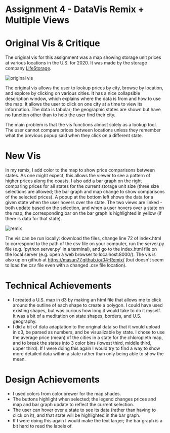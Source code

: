 Assignment 4 - DataVis Remix + Multiple Views
===

# Original Vis & Critique
The original vis for this assignment was a map showing storage unit prices
at various locations in the U.S. for 2020. It was made by the storage company [LifeStorage](https://www.lifestorage.com/blog/storage/storage-unit-costs/). 

![original vis](imgs/usMap.JPG)

The original vis allows the user to lookup prices by city, browse by location,
and explore by clicking on various cities. It has a nice collapsible description window,
which explains where the data is from and how to use the map. It
allows the user to click on one city at a time to view its information. 
The data is tabular; the geographic states are shown but have no function other than
to help the user find their city.

The main problem is that the vis functions almost solely as a lookup tool.
 The user cannot compare prices between locations unless they remember what the previous
 popup said when they click on a different state. 

# New Vis 
In my remix, I add color to the map to show price comparisons between states. As one might 
expect, this allows the viewer to see a pattern of higher prices along the coasts.
I also add a bar graph on the right comparing prices for all states for the current
storage unit size (three size selections are allowed; the bar graph and map change
to show comparisons of the selected prices). A popup at the bottom left shows the data
for a given state when the user hovers over the state. The two views are linked - 
both update based on the selection, and when a user hovers over a state on the map, 
the corresponding bar on the bar graph is highlighted in yellow (if there is data
for that state). 

![remix](imgs/webpage.png)

The vis can be run locally: download the files, change line 72 of index.html to correspond
to the path of the csv file on your computer, run the server.py file (e.g. 'python server.py' in a terminal),
and go to the index.html file on the local server (e.g. open a web browser to localhost:8000/).
The vis is also up on github at https://masun77.github.io/04-Remix/ (but doesn't
seem to load the csv file even with a changed .csv file location). 

# Technical Achievements
- I created a U.S. map in d3 by making an html file that allows me to click
 around the outline of each shape to create a polygon. 
I could have used existing shapes, but was curious how long it would take to 
do it myself. It was a bit of a meditation on state shapes, borders, and U.S. geography. 
- I did a bit of data adaptation to the original data so that it would upload
in d3, be parsed as numbers, and be visualizable by state. I chose to use the 
average price (mean) of the cities in a state for the chloropleth map, 
and to break the states into 3 color bins (lowest third, middle third, upper third).
If I were doing this again I would try to find a way to show more detailed data within
a state rather than only being able to show the mean. 

# Design Achievements
- I used colors from color.brewer for the map shades. 
- The buttons highlight when selected; the legend changes prices and map and bar
graph update to reflect the current selection.
- The user can hover over a state to see its data (rather than having to click on it),
 and that state will be highlighted in the bar graph. 
 - If I were doing this again I would make the text larger; the bar graph is a bit hard to read the labels of.


